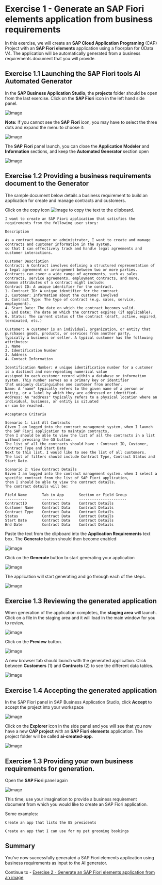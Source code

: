 #  Exercise 1 - Generate an SAP Fiori elements application from business requirements

In this exercise, we will create an **SAP Cloud Application Programing** (CAP) Project with an **SAP Fiori elements** application using a floorplan for OData V4.  The application will be automatically generated from a business requirements document that you will provide.

## Exercise 1.1 Launching the SAP Fiori tools AI Automated Generator

In the **SAP Business Application Studio**, the **projects** folder should be open from the last exercise.  Click on the **SAP Fiori** icon in the left hand side panel.

![image](ex2img1.png)

**Note:** If you cannot see the **SAP Fiori** icon, you may have to select the three dots and expand the menu to choose it:

![image](ex2img2.png)

The **SAP Fiori** panel launch, you can close the **Application Modeler** and **Information** sections, and keep the **Automated Generator** section open

![image](ex2img3.png)

## Exercise 1.2 Providing a business requirements document to the Generator

The sample document below details a business requirement to build an application for create and manage contracts and customers.

Click on the copy icon ![image](ex2img4.png) to copy the text to the clipboard.


```
I want to create an SAP Fiori application that satisfies the requirements from the following user story:

Description

As a contract manager or administrator, I want to create and manage contracts and customer information in the system, 
so that I can effectively track and handle legal agreements and customer interactions.

Customer Description
Contract: A Contract involves defining a structured representation of a legal agreement or arrangement between two or more parties. 
Contracts can cover a wide range of agreements, such as sales contracts, service agreements, employment contracts, and more. 
Common attributes of a contract might include:
Contract ID: A unique identifier for the contract.
1. Contract ID: A unique identifier for the contract.
2. Customer: Information about the customer involved
3. Contract Type: The type of contract (e.g. sales, service, employment).
4. Start Date: The date on which the contract becomes valid.
5. End Date: The date on which the contract expires (if applicable).
6. Status: The current status of the contract (draft, active, expired, terminated, etc.)

Customer: A customer is an individual, organization, or entity that purchases goods, products, or services from another party, 
typically a business or seller. A typical customer has the following attributes:
1. Name
2. Identification Number
3. Address
4. Contact Information

Identification Number: A unique identification number for a customer is a distinct and non-repeating numerical value 
assigned to each customer record within a database or information system. This number serves as a primary key or identifier 
that uniquely distinguishes one customer from another.
Name: A "name" typically refers to the given name of a person or entity, or a label by which they are addressed or identified.
Address: An "address" typically refers to a physical location where an individual, business, or entity is situated 
or can be reached.

Acceptance Criteria

Scenario 1: List All Contracts
Given I am logged into the contract management system, when I launch the SAP Fiori application to maintain contracts, 
then I should be able to view the list of all the contracts in a list without pressing the GO button.
The list of all the contracts should have : Contract ID, Customer, Contract Type and Start Date
Next to this list, I would like to see the list of all customers.
The list of filters should include Contract Type, Contract Status and Start Date.

Scenario 2: View Contract Details
Given I am logged into the contract management system, when I select a specific contract from the list of SAP Fiori application, 
then I should be able to view the contract details.
The contract details will be:

Field Name       Tab in App       Section or Field Group
----------       ----------       ----------------------
ContractID       Contract Data    Contract Details
Customer Name    Contract Data    Contract Details
Contract Type    Contract Data    Contract Details
Status           Contract Data    Contract Details
Start Date       Contract Data    Contract Details
End Date         Contract Data    Contract Details
```

Paste the text from the clipboard into the **Application Requirements** text box. The **Generate** button should then become enabled

![image](ex2img5.png)

Click on the **Generate** button to start generating your application

![image](ex2img6.png)

The application will start generating and go through each of the steps.

![image](ex2img7.png)


## Exercise 1.3 Reviewing the generated application

When generation of the application completes, the **staging area** will launch.  Click on a file in the staging area and it will load in the main window for you to review.

![image](ex2img8.png)

Click on the **Preview** button.  

![image](ex2img9.png)

A new browser tab should launch with the generated application.  Click between **Customers** (1) and **Contracts** (2) to see the different data tables.

![image](ex2img10.png)

## Exercise 1.4 Accepting the generated application

In the SAP Fiori panel in SAP Business Application Studio, click **Accept** to accept the project into your workspace

![image](ex2img11.png)

Click on the **Explorer** icon in the side panel and you will see that you now have a new **CAP project** with an **SAP Fiori elements** application. The project folder will be called **ai-created-app**.

![image](ex2img12.png)

## Exercise 1.3 Providing your own business requirements for generation.

Open the **SAP Fiori** panel again

![image](ex2img13.png)

This time, use your imagination to provide a business requirement document from which you would like to create an SAP Fiori application.  

Some examples:

```
Create an app that lists the US presidents
```

```
Create an app that I can use for my pet grooming bookings
```

## Summary

You've now successfully generated a SAP Fiori elements application using business requirements as input to the AI generator.

Continue to - [Exercise 2 - Generate an SAP Fiori elements application from an image](../ex2/README.md)
